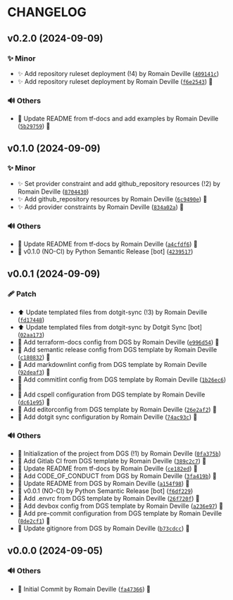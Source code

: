 <!-- markdownlint-disable-file -->
# CHANGELOG

## v0.2.0 (2024-09-09)

### ✨ Minor

  * ✨ Add repository ruleset deployment (!4) by Romain Deville ([`409141c`](https://framagit.org/rdeville-public/terraform/module-github-repository/-/commit/409141c4fb5112dd692e1598babcb11bd54e434d))
  * ✨ Add repository ruleset deployment by Romain Deville ([`f6e2543`](https://framagit.org/rdeville-public/terraform/module-github-repository/-/commit/f6e254327d0f81b0344b6851b6f0978ba7772978)) 🔏

### 🔊 Others

  * 📝 Update README from tf-docs and add examples by Romain Deville ([`5b29759`](https://framagit.org/rdeville-public/terraform/module-github-repository/-/commit/5b297599c2bbca8a31ad2e1ff0754763e7940e1b)) 🔏

## v0.1.0 (2024-09-09)

### ✨ Minor

  * ✨ Set provider constraint and add github_repository resources (!2) by Romain Deville ([`8704430`](https://framagit.org/rdeville-public/terraform/module-github-repository/-/commit/870443094015363e9323bf01fc776666ea01f85a))
  * ✨ Add github_repository resources by Romain Deville ([`6c9490e`](https://framagit.org/rdeville-public/terraform/module-github-repository/-/commit/6c9490e0367f522004c3ab12b3c2dc812443f826)) 🔏
  * ✨ Add provider constraints by Romain Deville ([`834a02a`](https://framagit.org/rdeville-public/terraform/module-github-repository/-/commit/834a02a9911b5955ed3ef307426c9995e87769a9)) 🔏

### 🔊 Others

  * 📝 Update README from tf-docs by Romain Deville ([`a4cfdf6`](https://framagit.org/rdeville-public/terraform/module-github-repository/-/commit/a4cfdf619ff0baf60f45d51892ee0be827726279)) 🔏
  * 🔖 v0.1.0 (NO-CI) by Python Semantic Release [bot] ([`4239517`](https://framagit.org/rdeville-public/terraform/module-github-repository/-/commit/423951709f5ba4ceb75bdb59dcdc0e85998a34b0))

## v0.0.1 (2024-09-09)

### 🩹 Patch

  * ⬆️ Update templated files from dotgit-sync (!3) by Romain Deville ([`fd17448`](https://framagit.org/rdeville-public/terraform/module-github-repository/-/commit/fd17448b847cadc6100fa57df24836850f0c6275))
  * ⬆️ Update templated files from dotgit-sync by Dotgit Sync [bot] ([`02aa173`](https://framagit.org/rdeville-public/terraform/module-github-repository/-/commit/02aa1731dfc0c05a9f55f00e5b4c10fa542a28cf))
  * 🔧 Add terraform-docs config from DGS by Romain Deville ([`e996d54`](https://framagit.org/rdeville-public/terraform/module-github-repository/-/commit/e996d5489648cffe227d13e7a59d0cc009a7c354)) 🔏
  * 🔧 Add semantic release config from DGS template by Romain Deville ([`c180832`](https://framagit.org/rdeville-public/terraform/module-github-repository/-/commit/c180832c1d81923ac9f25c967adc63e6dc6c4bf6)) 🔏
  * 🔧 Add markdownlint config from DGS template by Romain Deville ([`92deaf3`](https://framagit.org/rdeville-public/terraform/module-github-repository/-/commit/92deaf3653d57878dc105415d8a873aef6c04054)) 🔏
  * 🔧 Add commitlint config from DGS template by Romain Deville ([`1b26ec6`](https://framagit.org/rdeville-public/terraform/module-github-repository/-/commit/1b26ec6ed6cdbcf7a03755f80c2639c8afcea0f7)) 🔏
  * 🔧 Add cspell configuration from DGS template by Romain Deville ([`dc61e95`](https://framagit.org/rdeville-public/terraform/module-github-repository/-/commit/dc61e9584509a23e981509a0b46b9e9f17385ea5)) 🔏
  * 🔧 Add editorconfig from DGS template by Romain Deville ([`26e2af2`](https://framagit.org/rdeville-public/terraform/module-github-repository/-/commit/26e2af2a73aec2ee3f2974513f9b6a01d7c34c4c)) 🔏
  * 🔧 Add dotgit sync configuration by Romain Deville ([`74ac93c`](https://framagit.org/rdeville-public/terraform/module-github-repository/-/commit/74ac93c51030cf70b37cd0253f4086462aafb26e)) 🔏

### 🔊 Others

  * 🎉 Initialization of the project from DGS (!1) by Romain Deville ([`0fa375b`](https://framagit.org/rdeville-public/terraform/module-github-repository/-/commit/0fa375b173bbfe18444bcb5efe088d27fdb8cdc0))
  * 👷 Add Gitlab CI from DGS template by Romain Deville ([`389c2c7`](https://framagit.org/rdeville-public/terraform/module-github-repository/-/commit/389c2c71fc8dd83d421dfb8f86e2e158b6fedc25)) 🔏
  * 📝 Update README from tf-docs by Romain Deville ([`ce182ed`](https://framagit.org/rdeville-public/terraform/module-github-repository/-/commit/ce182ed89e76f5abb07f410a609191c4f17831b9)) 🔏
  * 📝 Add CODE_OF_CONDUCT from DGS by Romain Deville ([`3fa419b`](https://framagit.org/rdeville-public/terraform/module-github-repository/-/commit/3fa419b841cd12cdff9ddbcc7facf2370866a79d)) 🔏
  * 📝 Update README from DGS by Romain Deville ([`a154f98`](https://framagit.org/rdeville-public/terraform/module-github-repository/-/commit/a154f982e433f597d7aac368d5d3ca18ff9026fb)) 🔏
  * 🔖 v0.0.1 (NO-CI) by Python Semantic Release [bot] ([`f6df229`](https://framagit.org/rdeville-public/terraform/module-github-repository/-/commit/f6df229c379b16c2b4b294c21fdadaa0e49b16d3))
  * 🔨 Add .envrc from DGS template by Romain Deville ([`26f720f`](https://framagit.org/rdeville-public/terraform/module-github-repository/-/commit/26f720fd39eade3a89b5dfc5bd346d47639c37be)) 🔏
  * 🔨 Add devbox config from DGS template by Romain Deville ([`a236e97`](https://framagit.org/rdeville-public/terraform/module-github-repository/-/commit/a236e97a93067b6e48160392bb7664d9df3ca83f)) 🔏
  * 🔨 Add pre-commit configuration from DGS template by Romain Deville ([`8de2cf1`](https://framagit.org/rdeville-public/terraform/module-github-repository/-/commit/8de2cf1360ad9151a9c289dca369f76b48065271)) 🔏
  * 🙈 Update gitignore from DGS by Romain Deville ([`b73cdcc`](https://framagit.org/rdeville-public/terraform/module-github-repository/-/commit/b73cdccd76908793658fcea712e8980c9a2d72d7)) 🔏

## v0.0.0 (2024-09-05)

### 🔊 Others

  * 🎉 Initial Commit by Romain Deville ([`fa47366`](https://framagit.org/rdeville-public/terraform/module-github-repository/-/commit/fa4736603f568af52b0e1b9e6f0bbfd6e2319dd2)) 🔏
